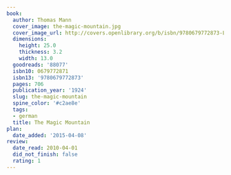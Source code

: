 ```yaml
---
book:
  author: Thomas Mann
  cover_image: the-magic-mountain.jpg
  cover_image_url: http://covers.openlibrary.org/b/isbn/9780679772873-L.jpg
  dimensions:
    height: 25.0
    thickness: 3.2
    width: 13.0
  goodreads: '88077'
  isbn10: 0679772871
  isbn13: '9780679772873'
  pages: 706
  publication_year: '1924'
  slug: the-magic-mountain
  spine_color: '#c2ae8e'
  tags:
  - german
  title: The Magic Mountain
plan:
  date_added: '2015-04-08'
review:
  date_read: 2010-04-01
  did_not_finish: false
  rating: 1
---
```

